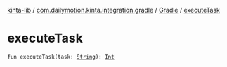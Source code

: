 [kinta-lib](../../index.md) / [com.dailymotion.kinta.integration.gradle](../index.md) / [Gradle](index.md) / [executeTask](./execute-task.md)

# executeTask

`fun executeTask(task: `[`String`](https://kotlinlang.org/api/latest/jvm/stdlib/kotlin/-string/index.html)`): `[`Int`](https://kotlinlang.org/api/latest/jvm/stdlib/kotlin/-int/index.html)